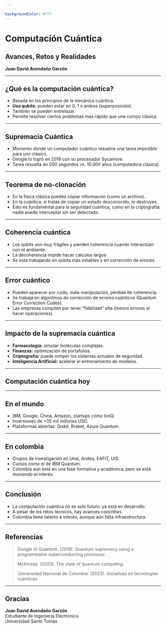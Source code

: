 ```yaml
---

backgroundColor: #fff
---
```


# Computación Cuántica  
## Avances, Retos y Realidades  
**Juan David Avendaño Garzón**

---

## ¿Qué es la computación cuántica?

- Basada en los principios de la mecánica cuántica.
- **Usa qubits:** pueden estar en 0, 1 o ambos (superposición).
- También se pueden entrelazar.
- Permite resolver ciertos problemas más rápido que una compu clásica.

---

## Supremacía Cuántica

- Momento donde un computador cuántico resuelve una tarea imposible para uno clásico.
- Google lo logró en 2019 con su procesador Sycamore.
- Tarea resuelta en 200 segundos vs. 10.000 años (computadora clásica).

---

## Teorema de no-clonación 

 - En la física clásica puedes copiar información (como un archivo).
 - En la cuántica, si tratas de copiar un estado desconocido, lo destruyes.
 - Esto es fundamental para la seguridad cuántica, como en la criptografía: nadie puede interceptar sin ser detectado.

---

## Coherencia cuántica

- Los qubits son muy frágiles y pierden coherencia cuando interactúan con el ambiente.
- La decoherencia impide hacer cálculos largos.
- Se está trabajando en qubits más estables y en corrección de errores.

---

## Error cuántico

- Pueden aparecer por ruido, mala manipulación, pérdida de coherencia.
- Se trabaja en algoritmos de corrección de errores cuánticos (Quantum Error Correction Codes).
- Las empresas compiten por tener "fidelidad" alta (menos errores al hacer operaciones).

---

## Impacto de la supremacía cuántica

- **Farmacología:** simular moléculas complejas.
- **Finanzas:** optimización de portafolios.
- **Criptografía:** puede romper los sistemas actuales de seguridad.
- **Inteligencia Artificial:** acelerar el entrenamiento de modelos.

---

## Computación cuántica hoy 

---

## En el mundo

- IBM, Google, China, Amazon, startups como IonQ.
- Inversiones de +35 mil millones USD.
- Plataformas abiertas: Qiskit, Braket, Azure Quantum.

---

## En colombia

- Grupos de investigación en Unal, Andes, EAFIT, UIS.
- Cursos como el de IBM Quantum.
- Colombia aún está en una fase formativa y académica, pero se está moviendo el interés.

---

## Conclusión

- La computación cuántica no es solo futuro: ya está en desarrollo.
- A pesar de los retos técnicos, hay avances concretos.
- Colombia tiene talento e interés, aunque aún falta infraestructura.

---

## Referencias
> Google AI Quantum. (2019). Quantum supremacy using a programmable superconducting processor.

> McKinsey. (2023). The state of quantum computing.

> Universidad Nacional de Colombia. (2023). Iniciativas en tecnologías cuánticas.

---
## Gracias

**Juan David Avendaño Garzón**  
Estudiante de Ingeniería Electrónica  
Universidad Santo Tomas
